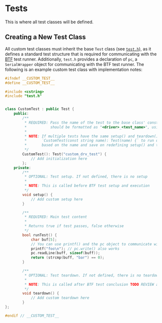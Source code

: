 # Tests
This is where all test classes will be defined.

## Creating a New Test Class
All custom test classes must inherit the base `Test` class (see [`test.h`](test.h)), as it defines a standard test structure that is required for communicating with the [BTF](https://github.com/badgerloop-software/BTF) test runner. Additionally, `test.h` provides a declaration of `pc`, a `SerialWrapper` object for communicating with the BTF test runner. The following is an example custom test class with implementation notes:
```cpp
#ifndef __CUSTOM_TEST__
#define __CUSTOM_TEST__

#include <cstring>
#include "test.h"


class CustomTest : public Test {
    public:
        /**
         * REQUIRED: Pass the name of the test to the base class' constructor. The test name
         *           should be formatted as "<driver>_<test_name>", using the keys from tests.yml
         *
         * NOTE: If multiple tests have the same setup() and teardown(), you could use
         *       `CustomTest(const string name): Test(name) {` to run different tests in runTest()
         *       based on the name and save on redefining setup() and teardown()
         */
        CustomTest(): Test("custom_drv_test") {
            // Add initialization here
        };
    private:
        /**
         * OPTIONAL: Test setup. If not defined, there is no setup
         *
         * NOTE: This is called before BTF test setup and execution
         */
        void setup() {
            // Add custom setup here
        }

        /**
         * REQUIRED: Main test content
         *
         * Returns true if test passes, false otherwise
         */
        bool runTest() {
            char buf[5];
            // You can use printf() and the pc object to communicate with the BTF test runner
            printf("foo\n"); // pc.write() also works
            pc.readLine(buff, sizeof(buff));
            return (strcmp(buff, "bar") == 0);
        }

        /**
         * OPTIONAL: Test teardown. If not defined, there is no teardown
         *
         * NOTE: This is called after BTF test conclusion TODO REVIEW and teardown REVIEW TODO
         */
        void teardown() {
            // Add custom teardown here
        }
};

#endif // __CUSTOM_TEST__
```